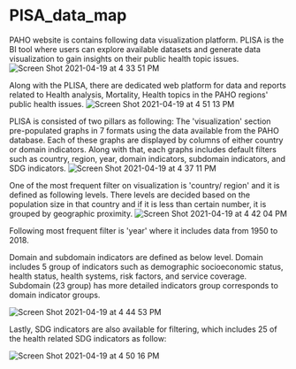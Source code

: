 # PISA_data_map

PAHO website is contains following data visualization platform.
PLISA is the BI tool where users can explore available datasets and generate data visualization to gain insights on their public health topic issues. 
![Screen Shot 2021-04-19 at 4 33 51 PM](https://user-images.githubusercontent.com/81782228/115315885-1867fb00-a12d-11eb-9aa2-c747269f67f3.png)

Along with the PLISA, there are dedicated web platform for data and reports related to Health analysis, Mortality, Health topics in the PAHO regions' public health issues.
![Screen Shot 2021-04-19 at 4 51 13 PM](https://user-images.githubusercontent.com/81782228/115317173-c07ec380-a12f-11eb-92de-2434d42297bf.png)
 

PLISA is consisted of two pillars as following: 
The 'visualization' section pre-populated graphs in 7 formats using the data available from the PAHO database.
Each of these graphs are displayed by columns of either country or domain indicators. Along with that, each graphs includes default filters such as country, region, year, domain indicators, subdomain indicators, and SDG indicators. 
![Screen Shot 2021-04-19 at 4 37 11 PM](https://user-images.githubusercontent.com/81782228/115316087-84e2fa00-a12d-11eb-8ba0-bbff55366f9c.png)

One of the most frequent filter on visualization is 'country/ region' and it is defined as following levels. 
There levels are decided based on the population size in that country and if it is less than certain number, it is grouped by geographic proximity. 
![Screen Shot 2021-04-19 at 4 42 04 PM](https://user-images.githubusercontent.com/81782228/115316427-308c4a00-a12e-11eb-9b63-b2ea03980413.png)

Following most frequent filter is 'year' where it includes data from 1950 to 2018. 

Domain and subdomain indicators are defined as below level. 
Domain includes 5 group of indicators such as demographic socioeconomic status, health status, health systems, risk factors, and service coverage. Subdomain (23 group) has more detailed indicators group corresponds to domain indicator groups. 

![Screen Shot 2021-04-19 at 4 44 53 PM](https://user-images.githubusercontent.com/81782228/115316651-9a0c5880-a12e-11eb-8cf6-bae58f46cc97.png)

Lastly, SDG indicators are also available for filtering, which includes 25 of the health related SDG indicators as follow: 

![Screen Shot 2021-04-19 at 4 50 16 PM](https://user-images.githubusercontent.com/81782228/115316992-5b2ad280-a12f-11eb-8215-45669836b73a.png)

